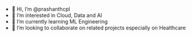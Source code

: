 - 👋 Hi, I’m @prashanthcpl
- 👀 I’m interested in Cloud, Data and AI
- 🌱 I’m currently learning ML Engineering
- 💞️ I’m looking to collaborate on related projects especially on Healthcare


<!---
prashanthcpl/prashanthcpl is a ✨ special ✨ repository because its `README.md` (this file) appears on your GitHub profile.
You can click the Preview link to take a look at your changes.
--->
